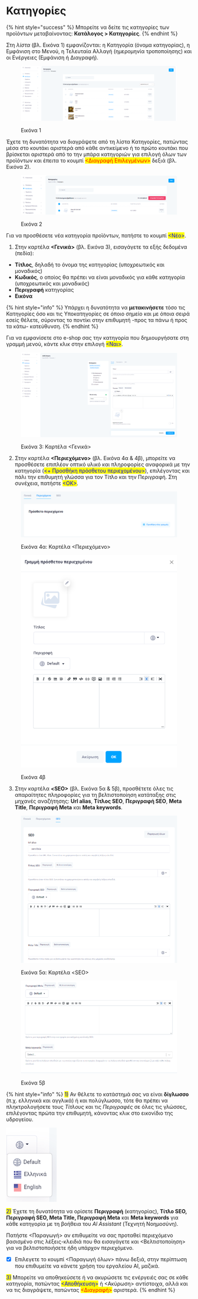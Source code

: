 # Κατηγορίες

{% hint style="success" %}
Μπορείτε να δείτε τις κατηγορίες των προϊόντων μεταβαίνοντας: **Κατάλογος > Κατηγορίες**.
{% endhint %}

Στη _λίστα_ (βλ. Εικόνα 1) εμφανίζονται: η Κατηγορία (όνομα κατηγορίας), η Εμφάνιση στο Μενού, η Τελευταία Αλλαγή (ημερομηνία τροποποίησης) και οι Ενέργειες (Εμφάνιση ή Διαγραφή).

<figure><img src="../.gitbook/assets/ScreenHunter 438.png" alt=""><figcaption><p>Εικόνα 1</p></figcaption></figure>

Έχετε τη δυνατότητα να διαγράψετε από τη λίστα Κατηγορίες, πατώντας μέσα στο κουτάκι αριστερά από κάθε αντικείμενο ή το πρώτο κουτάκι που βρίσκεται αριστερά από το την μπάρα κατηγοριών για επιλογή όλων των προϊόντων και έπειτα το κουμπί <mark style="color:red;"><Διαγραφή Επιλεγμένων></mark> δεξιά (βλ. Εικόνα 2).

<figure><img src="../.gitbook/assets/ScreenHunter 524.png" alt=""><figcaption><p>Εικόνα 2</p></figcaption></figure>



Για να προσθέσετε νέα κατηγορία προϊόντων, πατήστε το κουμπί <mark style="color:blue;"><Νέο></mark>.

1. Στην καρτέλα **<Γενικά>** (βλ. Εικόνα 3), εισαγάγετε τα εξής δεδομένα (πεδία):

* **Τίτλος**, δηλαδή το όνομα της κατηγορίας (υποχρεωτικός και μοναδικός)
* **Κωδικός**, ο οποίος θα πρέπει να είναι μοναδικός για κάθε κατηγορία  (υποχρεωτικός και μοναδικός)
* **Περιγραφή** κατηγορίας
* **Εικόνα**

{% hint style="info" %}
Υπάρχει η δυνατότητα να **μετακινήσετε** τόσο τις Κατηγορίες όσο και τις Υποκατηγορίες σε όποιο σημείο και με όποια σειρά εσείς θέλετε, σύροντας το ποντίκι στην επιθυμητή -προς τα πάνω ή προς τα κάτω- κατεύθυνση.
{% endhint %}

Για να εμφανίσετε στο e-shop σας την κατηγορία που δημιουργήσατε στη γραμμή μενού, κάντε κλικ στην επιλογή <mark style="color:blue;"><Ναι></mark>.&#x20;

<figure><img src="../.gitbook/assets/ScreenHunter 442.png" alt=""><figcaption><p>Εικόνα 3: Καρτέλα &#x3C;Γενικά></p></figcaption></figure>



2. Στην καρτέλα **<Περιεχόμενο>** (βλ. Εικόνα 4α & 4β), μπορείτε να προσθέσετε επιπλέον οπτικό υλικό και πληροφορίες αναφορικά με την κατηγορία (<mark style="color:blue;"><+ Προσθήκη πρόσθετου περιεχομένου></mark>), επιλέγοντας και πάλι την επιθυμητή γλώσσα για τον Τίτλο και την Περιγραφή. Στη συνέχεια, πατήστε <mark style="color:blue;"><ΟΚ></mark>.

<div>

<figure><img src="../.gitbook/assets/ScreenHunter 444 (1).png" alt=""><figcaption><p>Εικόνα 4α: Καρτέλα &#x3C;Περιεχόμενο></p></figcaption></figure>

 

<figure><img src="../.gitbook/assets/ScreenHunter 445.png" alt=""><figcaption><p>Εικόνα 4β</p></figcaption></figure>

</div>



3. Στην καρτέλα **\<SEO>** (βλ. Εικόνα 5α & 5β), προσθέτετε όλες τις απαραίτητες πληροφορίες για τη βελτιστοποίηση κατάταξης στις μηχανές αναζήτησης: **Url alias**, **Τίτλος SEO**, **Περιγραφή SEO**, **Meta Title**, **Περιγραφή Meta** και **Meta keywords**.

<div>

<figure><img src="../.gitbook/assets/ScreenHunter 448.png" alt=""><figcaption><p>Εικόνα 5α: Καρτέλα &#x3C;SEO></p></figcaption></figure>

 

<figure><img src="../.gitbook/assets/ScreenHunter 449.png" alt=""><figcaption><p>Εικόνα 5β</p></figcaption></figure>

</div>

{% hint style="info" %}
<mark style="color:blue;">1)</mark> Αν θέλετε το κατάστημά σας να είναι **δίγλωσσο** (π.χ. ελληνικά και αγγλικά) ή και πολύγλωσσο, τότε θα πρέπει να πληκτρολογήσετε τους _Τίτλους_ και τις _Περιγραφές_ σε όλες τις γλώσσες, επιλέγοντας πρώτα την επιθυμητή, κάνοντας κλικ στο εικονίδιο της υδρογείου.

&#x20;                                                                ![](../.gitbook/assets/image.png)



<mark style="color:blue;">2)</mark> Έχετε τη δυνατότητα να ορίσετε **Περιγραφή** (κατηγορίας), **Τίτλο SEO, Περιγραφή SEO, Meta Τitle, Περιγραφή Meta** και **Meta keywords** για κάθε κατηγορία με τη βοήθεια του _Al Assistant_ (Τεχνητή Νοημοσύνη).&#x20;

Πατήστε <Παραγωγή> αν επιθυμείτε να σας προταθεί περιεχόμενο βασισμένο στις λέξεις-κλειδιά που θα εισαγάγετε και <Βελτιστοποίηση> για να βελτιστοποιήσετε ήδη υπάρχον περιεχόμενο.&#x20;

* [x] Επιλεγετε το κουμπί <Παραγωγή όλων> πάνω δεξιά, στην περίπτωση που επιθυμείτε να κάνετε χρήση του εργαλείου AI, μαζικά.&#x20;



<mark style="color:blue;">3)</mark> Μπορείτε να αποθηκεύσετε ή να ακυρώσετε τις ενέργειές σας σε κάθε κατηγορία, πατώντας <mark style="color:blue;"><Αποθήκευση></mark> ή <Ακύρωση> αντίστοιχα, αλλά και να τις διαγράψετε, πατώντας <mark style="color:red;"><Διαγραφή></mark> αριστερά.
{% endhint %}
